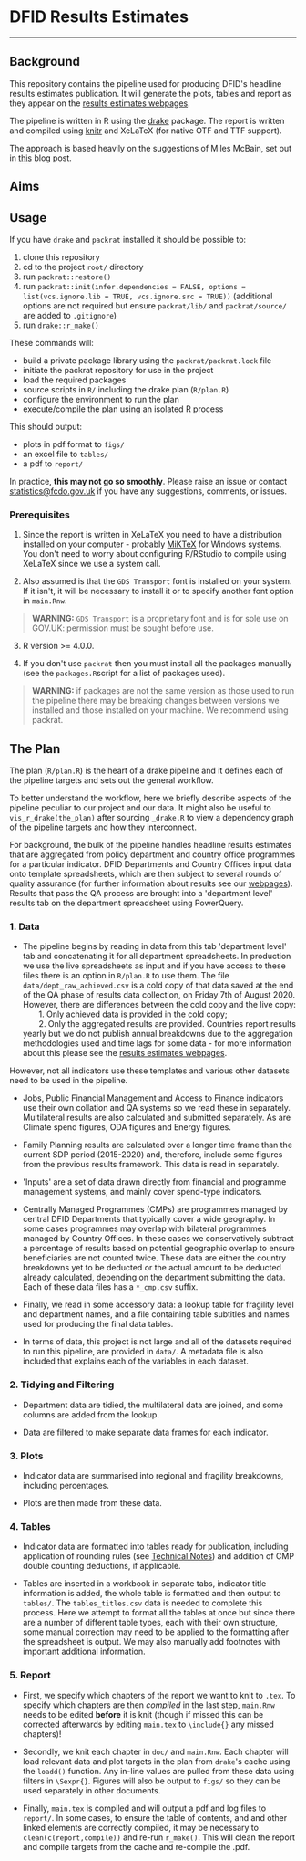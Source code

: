 # DFID Results Estimates
***

## Background
This repository contains the pipeline used for producing DFID's headline results estimates publication. It will generate the plots, tables and report as they appear on the [results estimates webpages](https://www.gov.uk/guidance/dfid-results-estimates).   

The pipeline is written in R using the [drake](https://github.com/ropensci/drake) package. The report is written and compiled using [knitr](https://yihui.org/knitr/) and XeLaTeX (for native OTF and TTF support). 

The approach is based heavily on the suggestions of Miles McBain, set out in [this](https://milesmcbain.xyz/posts/the-drake-post/) blog post.

## Aims

## Usage
If you have `drake` and `packrat` installed it should be possible to:

1. clone this repository  
2. cd to the project `root/` directory
3. run `packrat::restore()`   
4. run `packrat::init(infer.dependencies = FALSE, options = list(vcs.ignore.lib = TRUE, vcs.ignore.src = TRUE))` (additional options are not required but ensure `packrat/lib/` and `packrat/source/` are added to `.gitignore`)  
5. run `drake::r_make()`    

These commands will:
* build a private package library using the `packrat/packrat.lock` file
* initiate the packrat repository for use in the project
* load the required packages
* source scripts in `R/` including the drake plan (`R/plan.R`)  
* configure the environment to run the plan   
* execute/compile the plan using an isolated R process

This should output:
* plots in pdf format to `figs/`   
* an excel file to `tables/`   
* a pdf to `report/` 

In practice, **this may not go so smoothly**. Please raise an issue or contact [statistics@fcdo.gov.uk]() if you have any suggestions, comments, or issues.


### Prerequisites

1. Since the report is written in XeLaTeX you need to have a distribution installed on your computer - probably [MiKTeX](https://miktex.org/) for Windows systems. You don't need to worry about configuring R/RStudio to compile using XeLaTeX since we use a system call.   

2. Also assumed is that the `GDS Transport` font is installed on your system. If it isn't, it will be necessary to install it or to specify another font option in `main.Rnw`.  
> **WARNING:** `GDS Transport` is a proprietary font and is for sole use on GOV.UK: permission must be sought before use. 

3. R version >= 4.0.0. 

4. If you don't use `packrat` then you must install all the packages manually (see the `packages.R`script for a list of packages used).  
> **WARNING:** if packages are not the same version as those used to run the pipeline there may be breaking changes between versions we installed and those installed on your machine. We recommend using packrat.    



## The Plan

The plan (`R/plan.R`) is the heart of a drake pipeline and it defines each of the pipeline targets and sets out the general workflow.  

To better understand the workflow, here we briefly describe aspects of the pipeline peculiar to our project and our data. It might also be useful to `vis_r_drake(the_plan)` after sourcing `_drake.R` to view a dependency graph of the pipeline targets and how they interconnect.   

For background, the bulk of the pipeline handles headline results estimates that are aggregated from policy department and country office programmes for a particular indicator. DFID Departments and Country Offices input data onto template spreadsheets, which are then subject to several rounds of quality assurance (for further information about results see our [webpages](https://www.gov.uk/guidance/dfid-results-estimates)). Results that pass the QA process are brought into a 'department level' results tab on the department spreadsheet  using PowerQuery.  


### 1. Data  
* The pipeline begins by reading in data from this tab 'department level' tab and concatenating it for all department spreadsheets. In production we use the live spreadsheets as input  and if you have access to these files there is an option in `R/plan.R` to use them. The file `data/dept_raw_achieved.csv` is a cold copy of that data saved at the end of the QA phase of results data collection, on Friday 7th of August 2020. However, there are differences between the cold copy and the live copy:   
&nbsp;&nbsp;&nbsp;&nbsp;&nbsp;&nbsp; 1. Only achieved data is provided in the cold copy;  
&nbsp;&nbsp;&nbsp;&nbsp;&nbsp;&nbsp; 2. Only the aggregated results are provided. Countries report results yearly but we do not publish annual breakdowns due to the aggregation methodologies used and time lags for some data - for more information about this please see the [results estimates webpages](https://www.gov.uk/guidance/dfid-results-estimates).

However, not all indicators use these templates and various other datasets need to be used in the pipeline.  

* Jobs, Public Financial Management and Access to Finance indicators use their own collation and QA systems so we read these in separately. Multilateral results are also calculated and submitted separately. As are Climate spend figures, ODA figures and Energy figures.    

* Family Planning results are calculated over a longer time frame than the current SDP period (2015-2020) and, therefore, include some figures from the previous results framework. This data is read in separately.      

* 'Inputs' are a set of data drawn directly from financial and programme management systems, and mainly cover spend-type indicators. 

* Centrally Managed Programmes (CMPs) are programmes managed by central DFID Departments that typically cover a wide geography. In some cases programmes may overlap with bilateral programmes managed by Country Offices. In these cases we conservatively subtract a percentage of results based on potential geographic overlap to ensure beneficiaries are not counted twice. These data are either the country breakdowns yet to be deducted or the actual amount to be deducted already calculated, depending on the department submitting the data. Each of these data files has a `*_cmp.csv` suffix.

* Finally, we read in some accessory data: a lookup table for fragility level and department names, and a file containing table subtitles and names used for producing the final data tables.  

* In terms of data, this project is not large and all of the datasets required to run this pipeline, are provided in `data/`. A metadata file is also included that explains each of the variables in each dataset.    

### 2. Tidying and Filtering
* Department data are tidied, the multilateral data are joined, and some columns are added from the lookup.  

* Data are filtered to make separate data frames for each indicator.

### 3. Plots
* Indicator data are summarised into regional and fragility breakdowns, including percentages.   

* Plots are then made from these data.

### 4. Tables   
* Indicator data are formatted into tables ready for publication, including application of rounding rules (see [Technical Notes](https://assets.publishing.service.gov.uk/government/uploads/system/uploads/attachment_data/file/911809/dfid_results-estimates_technical-notes_2015-2020.pdf)) and addition of CMP double counting deductions, if applicable.   

* Tables are inserted in a workbook in separate tabs, indicator title information is added, the whole table is formatted and then output to `tables/`. The `tables_titles.csv` data is needed to complete this process. Here we attempt to format all the tables at once but since there are a number of different table types, each with their own structure, some manual correction may need to be applied to the formatting after the spreadsheet is output. We may also manually add footnotes with important additional information.

### 5. Report   
* First, we specify which chapters of the report we want to knit to `.tex`. To specify which chapters are then *compiled* in the last step, `main.Rnw` needs to be edited **before** it is knit (though if missed this can be corrected afterwards by editing `main.tex` to `\include{}` any missed chapters)! 

* Secondly, we knit each chapter in `doc/` and `main.Rnw`. Each chapter will load relevant data and plot targets in the plan from `drake`'s cache using the `loadd()` function. Any in-line values are pulled from these data using filters in `\Sexpr{}`. Figures will also be output to `figs/` so they can be used separately in other documents.   

* Finally, `main.tex` is compiled and will output a pdf and log files to `report/`. In some cases, to ensure the table of contents, and and other linked elements are correctly compiled, it may be  necessary to `clean(c(report,compile))` and re-run  `r_make()`.  This will clean the report and compile targets from the cache and re-compile the .pdf. 
